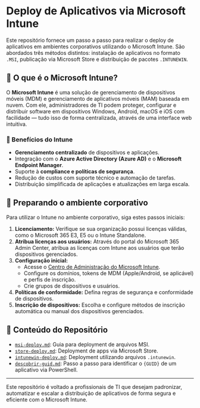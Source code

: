 # Deploy de Aplicativos via Microsoft Intune

Este repositório fornece um passo a passo para realizar o deploy de aplicativos em ambientes corporativos utilizando o Microsoft Intune. São abordados três métodos distintos: instalação de aplicativos no formato `.MSI`, publicação via Microsoft Store e distribuição de pacotes `.INTUNEWIN`.

## 📌 O que é o Microsoft Intune?

O **Microsoft Intune** é uma solução de gerenciamento de dispositivos móveis (MDM) e gerenciamento de aplicativos móveis (MAM) baseada em nuvem. Com ele, administradores de TI podem proteger, configurar e distribuir software em dispositivos Windows, Android, macOS e iOS com facilidade — tudo isso de forma centralizada, através de uma interface web intuitiva.

### 🚀 Benefícios do Intune

- **Gerenciamento centralizado** de dispositivos e aplicações.
- Integração com o **Azure Active Directory (Azure AD)** e o **Microsoft Endpoint Manager**.
- Suporte à **compliance e políticas de segurança**.
- Redução de custos com suporte técnico e automação de tarefas.
- Distribuição simplificada de aplicações e atualizações em larga escala.

## 🏢 Preparando o ambiente corporativo

Para utilizar o Intune no ambiente corporativo, siga estes passos iniciais:

1. **Licenciamento:** Verifique se sua organização possui licenças válidas, como o Microsoft 365 E3, E5 ou o Intune Standalone.
2. **Atribua licenças aos usuários:** Através do portal do Microsoft 365 Admin Center, atribua as licenças com Intune aos usuários que terão dispositivos gerenciados.
3. **Configuração inicial:**
   - Acesse o [Centro de Administração do Microsoft Intune](https://intune.microsoft.com).
   - Configure os domínios, tokens de MDM (Apple/Android, se aplicável) e perfis de inscrição.
   - Crie grupos de dispositivos e usuários.
4. **Políticas de conformidade:** Defina regras de segurança e conformidade de dispositivos.
5. **Inscrição de dispositivos:** Escolha e configure métodos de inscrição automática ou manual dos dispositivos gerenciados.

## 📂 Conteúdo do Repositório

- [`msi-deploy.md`](https://github.com/jardelsantos78/intune-deploy-apps/tree/main/msi-deploy.md): Guia para deployment de arquivos MSI.
- [`store-deploy.md`](https://github.com/jardelsantos78/intune-deploy-apps/tree/main/sotre-deploy.md): Deployment de apps via Microsoft Store.
- [`intunewin-deploy.md`](https://github.com/jardelsantos78/intune-deploy-apps/tree/main/intunewin-deploy.md): Deployment utilizando arquivos `.intunewin`.
- [`descobrir-guid.md`](https://github.com/jardelsantos78/intune-deploy-apps/tree/main/descobrir-guid.md): Passo a passo para identificar o `{GUID}` de um aplicativo via PowerShell.


---

Este repositório é voltado a profissionais de TI que desejam padronizar, automatizar e escalar a distribuição de aplicativos de forma segura e eficiente com o Microsoft Intune.
